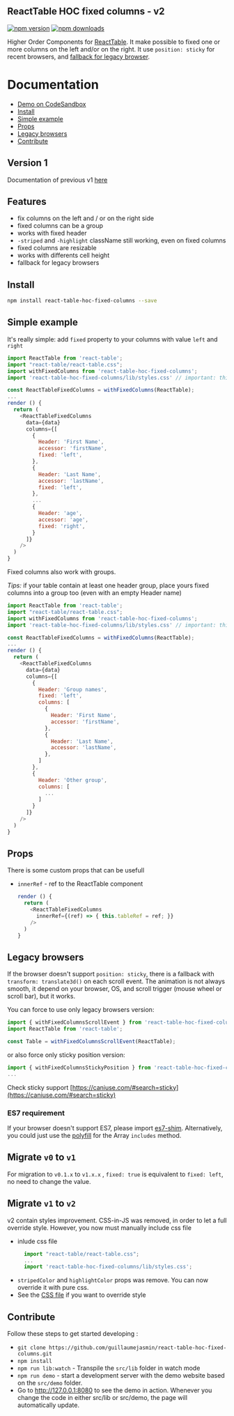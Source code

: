 
ReactTable HOC fixed columns - v2
---
[![npm version](https://img.shields.io/npm/v/react-table-hoc-fixed-columns-v2.svg?style=flat-square)](https://www.npmjs.com/package/react-table-hoc-fixed-columns-v2)
[![npm downloads](https://img.shields.io/npm/dm/react-table-hoc-fixed-columns-v2.svg?style=flat-square)](https://www.npmjs.com/package/react-table-hoc-fixed-columns-v2)

Higher Order Components for [ReactTable](https://react-table.js.org). It make possible to fixed one or more columns on the left and/or on the right. It use `position: sticky` for recent browsers, and [fallback for legacy browser](#legacy-browsers).

# Documentation

* [Demo on CodeSandbox](https://codesandbox.io/s/kowzlm5jp7)
* [Install](#install)
* [Simple example](#simple-example)
* [Props](#props)
* [Legacy browsers](#legacy-browsers)
* [Contribute](#contribute)

## Version 1
Documentation of previous v1 [here](https://github.com/GuillaumeJasmin/react-table-hoc-fixed-columns/tree/v1)

## Features
* fix columns on the left and / or on the right side
* fixed columns can be a group
* works with fixed header
* `-striped` and `-highlight` className still working, even on fixed columns
* fixed columns are resizable
* works with differents cell height
* fallback for legacy browsers

<a href="#install"></a>
## Install

```bash
npm install react-table-hoc-fixed-columns --save
```


## Simple example

It's really simple: add `fixed` property to your columns with value `left` and `right`


```js
import ReactTable from 'react-table';
import "react-table/react-table.css";
import withFixedColumns from 'react-table-hoc-fixed-columns';
import 'react-table-hoc-fixed-columns/lib/styles.css' // important: this line must be placed after react-table css import

const ReactTableFixedColumns = withFixedColumns(ReactTable);
...
render () {
  return (
    <ReactTableFixedColumns
      data={data}
      columns={[
        {
          Header: 'First Name',
          accessor: 'firstName',
          fixed: 'left',
        },
        {
          Header: 'Last Name',
          accessor: 'lastName',
          fixed: 'left',
        },
        ...
        {
          Header: 'age',
          accessor: 'age',
          fixed: 'right',
        }
      ]}
    />
  )
}
```

Fixed columns also work with groups.

*Tips:* if your table contain at least one header group, place yours fixed columns into a group too (even with an empty Header name)

```js
import ReactTable from 'react-table';
import "react-table/react-table.css";
import withFixedColumns from 'react-table-hoc-fixed-columns';
import 'react-table-hoc-fixed-columns/lib/styles.css' // important: this line must be placed after react-table css import

const ReactTableFixedColumns = withFixedColumns(ReactTable);
...
render () {
  return (
    <ReactTableFixedColumns
      data={data}
      columns={[
        {
          Header: 'Group names',
          fixed: 'left',
          columns: [
            {
              Header: 'First Name',
              accessor: 'firstName',
            },
            {
              Header: 'Last Name',
              accessor: 'lastName',
            },
          ]
        },
        {
          Header: 'Other group',
          columns: [
            ...
          ]
        }
      ]}
    />
  )
}
```
  
## Props

There is some custom props that can be usefull

* `innerRef` - ref to the ReactTable component
  ```js
  render () {
    return (
      <ReactTableFixedColumns
        innerRef={(ref) => { this.tableRef = ref; }}
      />
    )
  }
  ```

## Legacy browsers

If the browser doesn't support `position: sticky`, there is a fallback with `transform: translate3d()` on each scroll event. The animation is not always smooth, it depend on your browser, OS, and scroll trigger (mouse wheel or scroll bar), but it works.

You can force to use only legacy browsers version:

```js
import { withFixedColumnsScrollEvent } from 'react-table-hoc-fixed-columns'
import ReactTable from 'react-table';

const Table = withFixedColumnsScrollEvent(ReactTable);
```

or also force only sticky position version:

```js
import { withFixedColumnsStickyPosition } from 'react-table-hoc-fixed-columns'
...
```


Check sticky support [https://caniuse.com/#search=sticky](https://caniuse.com/#search=sticky)

### ES7 requirement
If your browser doesn't support ES7, please import [es7-shim](https://www.npmjs.com/package/es7-shim). Alternatively, you could just use the [polyfill](https://developer.mozilla.org/en-US/docs/Web/JavaScript/Reference/Global_Objects/Array/includes#Polyfill) for the Array `includes` method.

## Migrate `v0` to `v1`
For migration to `v0.1.x` to `v1.x.x` , `fixed: true` is equivalent to `fixed: left`, no need to change the value.

## Migrate `v1` to `v2`
v2 contain styles improvement. CSS-in-JS was removed, in order to let a full override style. However, you now must manually include css file

* inlude css file
  ```jsx
    import "react-table/react-table.css";
    ...
    import 'react-table-hoc-fixed-columns/lib/styles.css';
  ```
* `stripedColor` and `highlightColor` props was remove. You can now override it with pure css.
* See the [CSS file](https://github.com/GuillaumeJasmin/react-table-hoc-fixed-columns/blob/master/src/lib/styles.css) if you want to override style

## Contribute

Follow these steps to get started developing :

* `git clone https://github.com/guillaumejasmin/react-table-hoc-fixed-columns.git`
* `npm install`
* `npm run lib:watch` - Transpile the `src/lib` folder in watch mode
* `npm run demo` - start a development server with the demo website based on the `src/demo` folder.
* Go to http://127.0.0.1:8080 to see the demo in action. Whenever you change the code in either src/lib or src/demo, the page will automatically update.
